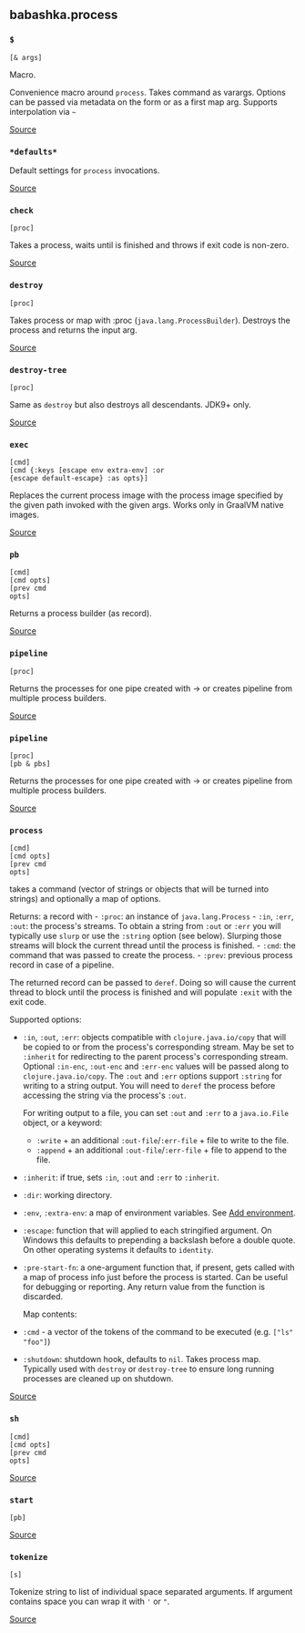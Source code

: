## babashka.process
### `$`
<code>[& args]</code><br>

Macro.


Convenience macro around `process`. Takes command as varargs. Options can
  be passed via metadata on the form or as a first map arg. Supports
  interpolation via `~`

[Source](https://github.com/babashka/process/blob/master/src/babashka/process.cljc#L427-L456)
### `*defaults*`

Default settings for `process` invocations.

[Source](https://github.com/babashka/process/blob/master/src/babashka/process.cljc#L191-L195)
### `check`
<code>[proc]</code><br>

Takes a process, waits until is finished and throws if exit code is non-zero.

[Source](https://github.com/babashka/process/blob/master/src/babashka/process.cljc#L92-L106)
### `destroy`
<code>[proc]</code><br>

Takes process or map
  with :proc (`java.lang.ProcessBuilder`). Destroys the process and
  returns the input arg.

[Source](https://github.com/babashka/process/blob/master/src/babashka/process.cljc#L147-L153)
### `destroy-tree`
<code>[proc]</code><br>

Same as `destroy` but also destroys all descendants. JDK9+ only.

[Source](https://github.com/babashka/process/blob/master/src/babashka/process.cljc#L157-L164)
### `exec`
<code>[cmd]</code><br>
<code>[cmd {:keys [escape env extra-env] :or {escape default-escape} :as opts}]</code><br>

Replaces the current process image with the process image specified
  by the given path invoked with the given args. Works only in GraalVM
  native images.

[Source](https://github.com/babashka/process/blob/master/src/babashka/process.cljc#L478-L499)
### `pb`
<code>[cmd]</code><br>
<code>[cmd opts]</code><br>
<code>[prev cmd opts]</code><br>

Returns a process builder (as record).

[Source](https://github.com/babashka/process/blob/master/src/babashka/process.cljc#L253-L263)
### `pipeline`
<code>[proc]</code><br>

Returns the processes for one pipe created with -> or creates
  pipeline from multiple process builders.

[Source](https://github.com/babashka/process/blob/master/src/babashka/process.cljc#L374-L380)
### `pipeline`
<code>[proc]</code><br>
<code>[pb & pbs]</code><br>

Returns the processes for one pipe created with -> or creates
  pipeline from multiple process builders.

[Source](https://github.com/babashka/process/blob/master/src/babashka/process.cljc#L381-L408)
### `process`
<code>[cmd]</code><br>
<code>[cmd opts]</code><br>
<code>[prev cmd opts]</code><br>

takes a command (vector of strings or objects that will be turned
  into strings) and optionally a map of options.

  Returns: a record with
    - `:proc`: an instance of `java.lang.Process`
    - `:in`, `:err`, `:out`: the process's streams. To obtain a string from
      `:out` or `:err` you will typically use `slurp` or use the `:string`
      option (see below). Slurping those streams will block the current thread
      until the process is finished.
    - `:cmd`: the command that was passed to create the process.
    - `:prev`: previous process record in case of a pipeline.

  The returned record can be passed to `deref`. Doing so will cause the current
  thread to block until the process is finished and will populate `:exit` with
  the exit code.

  Supported options:
   - `:in`, `:out`, `:err`: objects compatible with `clojure.java.io/copy` that
      will be copied to or from the process's corresponding stream. May be set
      to `:inherit` for redirecting to the parent process's corresponding
      stream. Optional `:in-enc`, `:out-enc` and `:err-enc` values will
      be passed along to `clojure.java.io/copy`.
      The `:out` and `:err` options support `:string` for writing to a string
      output. You will need to `deref` the process before accessing the string
      via the process's `:out`.


      For writing output to a file, you can set `:out` and `:err` to a `java.io.File` object, or a keyword:
      - `:write` + an additional `:out-file`/`:err-file` + file to write to the file.
      - `:append` + an additional `:out-file`/`:err-file` + file to append to the file.

   - `:inherit`: if true, sets `:in`, `:out` and `:err` to `:inherit`.
   - `:dir`: working directory.
   - `:env`, `:extra-env`: a map of environment variables. See [Add environment](#add-environment).
   - `:escape`: function that will applied to each stringified argument. On
      Windows this defaults to prepending a backslash before a double quote. On
      other operating systems it defaults to `identity`.
   - `:pre-start-fn`: a one-argument function that, if present, gets called with a 
      map of process info just before the process is started. Can be useful for debugging 
      or reporting. Any return value from the function is discarded.

      Map contents:
   - `:cmd` - a vector of the tokens of the command to be executed (e.g. `["ls" "foo"]`)
   - `:shutdown`: shutdown hook, defaults to `nil`. Takes process
      map. Typically used with `destroy` or `destroy-tree` to ensure long
      running processes are cleaned up on shutdown.

[Source](https://github.com/babashka/process/blob/master/src/babashka/process.cljc#L273-L371)
### `sh`
<code>[cmd]</code><br>
<code>[cmd opts]</code><br>
<code>[prev cmd opts]</code><br>

[Source](https://github.com/babashka/process/blob/master/src/babashka/process.cljc#L458-L468)
### `start`
<code>[pb]</code><br>

[Source](https://github.com/babashka/process/blob/master/src/babashka/process.cljc#L410-L414)
### `tokenize`
<code>[s]</code><br>

Tokenize string to list of individual space separated arguments.
  If argument contains space you can wrap it with `'` or `"`.

[Source](https://github.com/babashka/process/blob/master/src/babashka/process.cljc#L12-L59)

